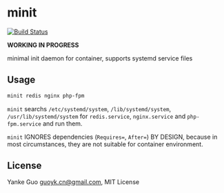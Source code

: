 # minit

[![Build Status](https://travis-ci.org/yankeguo/minit.svg?branch=master)](https://travis-ci.org/yankeguo/minit)

**WORKING IN PROGRESS**

minimal init daemon for container, supports systemd service files

## Usage

```bash
minit redis nginx php-fpm
```

`minit` searchs `/etc/systemd/system`, `/lib/systemd/system`, `/usr/lib/systemd/system` for `redis.service`, `nginx.service` and `php-fpm.service` and run them.

`minit` IGNORES dependencies (`Requires=`, `After=`) BY DESIGN, because in most circumstances, they are not suitable for container environment.

## License

Yanke Guo <guoyk.cn@gmail.com>, MIT License
